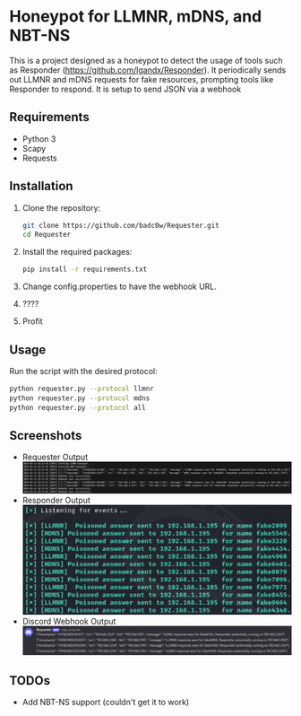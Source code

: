 # Honeypot for LLMNR, mDNS, and NBT-NS

This is a project designed as a honeypot to detect the usage of tools such as Responder (https://github.com/lgandx/Responder). It periodically sends out LLMNR and mDNS requests for fake resources, prompting tools like Responder to respond. It is setup to send JSON via a webhook

## Requirements

- Python 3
- Scapy
- Requests

## Installation

1. Clone the repository:
    ```sh
    git clone https://github.com/badc0w/Requester.git
    cd Requester
    ```

2. Install the required packages:
    ```sh
    pip install -r requirements.txt
    ```

3. Change config.properties to have the webhook URL.

4. ????

5. Profit

## Usage

Run the script with the desired protocol:

```sh
python requester.py --protocol llmnr
python requester.py --protocol mdns
python requester.py --protocol all
```

## Screenshots

- Requester Output
![Alt text](img/Requester-Output.png?raw=true "Requester Output")
- Responder Output
![Alt text](img/Responder-Output.png?raw=true "Resonder Output")
- Discord Webhook Output
![Alt text](img/Discord-Output.png?raw=true "Discord Webhook Output")
## TODOs

- Add NBT-NS support (couldn't get it to work)